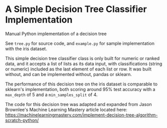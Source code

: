 # A Simple Decision Tree Classifier Implementation
Manual Python implementation of a decision tree

See `tree.py` for source code, and `example.py` for sample implementation with the iris dataset. 

This simple decision tree classifier class is only built for numeric or ranked data, and it accepts a list of lists as its data input, with classifications (string or numeric) included as the last element of each list or row. It was built without, and can be implemented without, pandas or sklearn. 

The performance of this decision tree on the iris dataset is comparable to sklearn's implementation, both scoring around 95% test accuracy with a `max_depth` of 5 and a `min_samples_split` of 4.

The code for this decision tree was adapted and expanded from Jason Brownlee's Machine Learning Mastery article located here: https://machinelearningmastery.com/implement-decision-tree-algorithm-scratch-python/